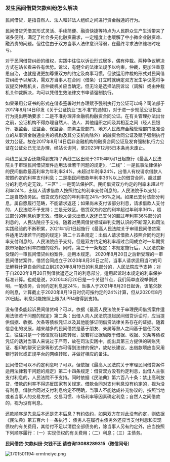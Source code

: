 ### 发生民间借贷欠款纠纷怎么解决

民间借贷，是指自然人、法人和非法人组织之间进行资金融通的行为。

民间借贷凭借其形式灵活、手续简便、融资快捷等特点为人民群众生产生活带来了诸多便利，满足了社会多元化融资需求，一定程度上也缓解了中小微企业融资难、融资贵的问题。但往往由于双方当事人法律意识薄弱，在最终寻求法律维权时吃亏。

对于民间借贷纠纷的维权，实践中往往以诉讼形式居多，偶有仲裁。两种争议解决方式在站长看来各有优势。诉讼，有健全的法律法规予以约束，仲裁，更加注重意思自治，也就是说更加尊重双方的约定及商事习惯，但欲运用仲裁的形式对民间借贷纠纷予以解决，需双方当事人在合同（借条）订立时就确定双方发生争议愿将争议提交仲裁机关，且仲裁机关应当确定。但无论是选择法院诉讼（调解）或由仲裁机关仲裁解决，均可以凭借生效法律文书申请强制执行。

如果采用公证书的形式在借条签署时并办理赋予强制执行力公证可以吗？司法部于2017年8月14日印发《关于公证执业“五不准”的通知》，对于进一步规范公证执业行为提出明确要求：二是不准办理非金融机构融资合同公证。在有关管理办法出台之前，公证机构不得办理自然人、法人、其他组织之间及其相互之间（经人民银行、银监会、证监会、保监会，商务主管部门、地方人民政府金融管理部门批准设立的从事资金融通业务的机构及其分支机构除外）的融资合同公证及赋予强制执行效力公证。故在2017年8月14日后非金融机构的融资合同公证及发育强制执行力公证在公证处已无法办理，经站长询问，至2023年12月5日本条尚未废止。

两线三区是否还能得到支持？两线三区出现于2015年9月1日起施行《最高人民法院关于审理民间借贷案件适用法律若干问题的规定》，“二线”：一是民事法律保护的民间借款最高利率为年利率24%，未超过年利率24%，出借人有权请求借款人按照约定的利率支付利息；二是指民间借款年利率36%以上的借贷合同，超过部分的利息约定无效。“三区”：一是司法保护区。民间借贷双方约定的利率未超过年利率24%，出借人请求借款人按照约定的利率支付利息的，人民法院予以支持；二是自然债务区。借贷双方约定的年利率在24%–36%之间。如果已支付该部分利息，属自愿履行范畴，不能请求返还；如果尚未支付该部分利息，请求借款人支付的，人民法院不予支持；三是无效区。借贷双方约定的利率超过年利率36%，超过部分的利息约定无效。借款人请求出借人返还已支付的超过年利率36%部分的利息的，人民法院应予支持。随着对民间借贷领域审判实践认识的不断深入和司法实践经验的不断积累，2021年1月1日起施行《最高人民法院关于审理民间借贷案件适用法律若干问题的规定》第二十五条规定：出借人请求借款人按照合同约定利率支付利息的，人民法院应予支持，但是双方约定的利率超过合同成立时一年期贷款市场报价利率四倍的除外。同时，第三十一条规定：本规定施行后，人民法院新受理的一审民间借贷纠纷案件，适用本规定。 2020年8月20日之后新受理的一审民间借贷案件，借贷合同成立于2020年8月20日之前，当事人请求适用当时的司法解释计算自合同成立到2020年8月19日的利息部分的，人民法院应予支持；对于自2020年8月20日到借款返还之日的利息部分，适用起诉时本规定的利率保护标准计算。也就是说，2020年8月20日是一个关键节点，我们简单直观举例说明，一笔债务，合同约定利息是24%，当事人于2021年8月20日起诉，该笔欠款的利息，计算截止于2020年8月19日时仍可按约定的24%计算，但从2020年8月20日起，利息只能按照上限为LPR4倍得到支持。

没有借条能起诉民间借贷吗？可以，依据《最高人民法院关于审理民间借贷案件适用法律若干问题的规定》第二条：出借人向人民法院提起民间借贷诉讼时，应当提供借据、收据、欠条等债权凭证以及其他能够证明借贷法律关系存在的证据。随着信息化的发展，越来越多的民间借贷是基于朋友、亲属等熟人之间基于信任而发生，往往只是一个微信就将钱款转账，故若将证据局限于借据、收据、欠条等债权凭证的话对当事人来说过于严苛，故在司法实践中，能出具第三方提供的转账凭证、相印的聊天记录等形式亦可得到法律的保护，故站长建议，出借款项应当采用银行转账或正规平台的网络转账，并做好相应的备注。

民间借贷可以不约定利息吗？可以，但依据《最高人民法院关于审理民间借贷案件适用法律若干问题的规定》第二十四条规定：借贷双方没有约定利息，出借人主张支付利息的，人民法院不予支持。同时依据《民法典》第六百八十条：禁止高利放贷，借款的利率不得违反国家有关规定。借款合同对支付利息没有约定的，视为没有利息。借款合同对支付利息约定不明确，当事人不能达成补充协议的，按照当地或者当事人的交易方式、交易习惯、市场利率等因素确定利息；自然人之间借款的，视为没有利息。

还款顺序是先息后本还是先本后息？有约依约，如果双方在对此没有约定，则依据《民法典》第五百六十一条执行： 债务人在履行主债务外还应当支付利息和实现债权的有关费用，其给付不足以清偿全部债务的，除当事人另有约定外，应当按照下列顺序履行：（一）实现债权的有关费用；（二）利息；（三）主债务。

**民间借贷·欠款纠纷·欠钱不还 请咨询13088289315（微信同号）**

![1701501194-xrmtneiye.png](https://i.p-i.vip/23/20240707-668a3d12064c0.png)